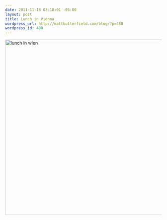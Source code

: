```yaml
--- 
date: 2011-11-18 03:18:01 -05:00
layout: post
title: Lunch in Vienna
wordpress_url: http://mattbutterfield.com/blog/?p=480
wordpress_id: 480
---
```


<img src="http://images.mattbutterfield.com/20111118_001.jpg" alt="lunch in wien" width="1200px" height="565px"/>
<p class="posttext"> </p>

